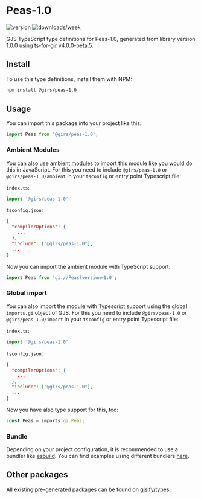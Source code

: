 
# Peas-1.0

![version](https://img.shields.io/npm/v/@girs/peas-1.0)
![downloads/week](https://img.shields.io/npm/dw/@girs/peas-1.0)


GJS TypeScript type definitions for Peas-1.0, generated from library version 1.0.0 using [ts-for-gir](https://github.com/gjsify/ts-for-gir) v4.0.0-beta.5.


## Install

To use this type definitions, install them with NPM:
```bash
npm install @girs/peas-1.0
```

## Usage

You can import this package into your project like this:
```ts
import Peas from '@girs/peas-1.0';
```

### Ambient Modules

You can also use [ambient modules](https://github.com/gjsify/ts-for-gir/tree/main/packages/cli#ambient-modules) to import this module like you would do this in JavaScript.
For this you need to include `@girs/peas-1.0` or `@girs/peas-1.0/ambient` in your `tsconfig` or entry point Typescript file:

`index.ts`:
```ts
import '@girs/peas-1.0'
```

`tsconfig.json`:
```json
{
  "compilerOptions": {
    ...
  },
  "include": ["@girs/peas-1.0"],
  ...
}
```

Now you can import the ambient module with TypeScript support: 

```ts
import Peas from 'gi://Peas?version=1.0';
```

### Global import

You can also import the module with Typescript support using the global `imports.gi` object of GJS.
For this you need to include `@girs/peas-1.0` or `@girs/peas-1.0/import` in your `tsconfig` or entry point Typescript file:

`index.ts`:
```ts
import '@girs/peas-1.0'
```

`tsconfig.json`:
```json
{
  "compilerOptions": {
    ...
  },
  "include": ["@girs/peas-1.0"],
  ...
}
```

Now you have also type support for this, too:

```ts
const Peas = imports.gi.Peas;
```

### Bundle

Depending on your project configuration, it is recommended to use a bundler like [esbuild](https://esbuild.github.io/). You can find examples using different bundlers [here](https://github.com/gjsify/ts-for-gir/tree/main/examples).

## Other packages

All existing pre-generated packages can be found on [gjsify/types](https://github.com/gjsify/types).

